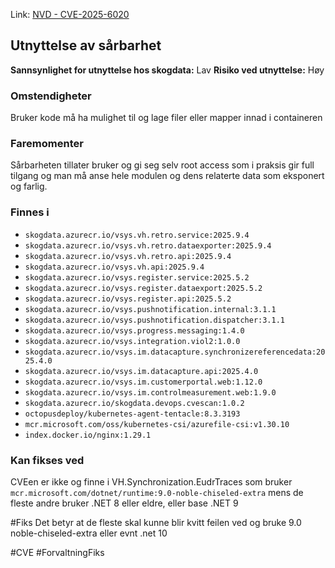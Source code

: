 Link: [NVD - CVE-2025-6020](https://nvd.nist.gov/vuln/detail/CVE-2025-6020)

## Utnyttelse av sårbarhet

**Sannsynlighet for utnyttelse hos skogdata:** Lav
**Risiko ved utnyttelse:** Høy
### Omstendigheter
Bruker kode må ha mulighet til og lage filer eller mapper innad i containeren
### Faremomenter
Sårbarheten tillater bruker og gi seg selv root access som i praksis gir full tilgang og man må anse hele modulen og dens relaterte data som eksponert og farlig.

### Finnes i
- `skogdata.azurecr.io/vsys.vh.retro.service:2025.9.4`
- `skogdata.azurecr.io/vsys.vh.retro.dataexporter:2025.9.4`
- `skogdata.azurecr.io/vsys.vh.retro.api:2025.9.4`
- `skogdata.azurecr.io/vsys.vh.api:2025.9.4`
- `skogdata.azurecr.io/vsys.register.service:2025.5.2`
- `skogdata.azurecr.io/vsys.register.dataexport:2025.5.2`
- `skogdata.azurecr.io/vsys.register.api:2025.5.2`
- `skogdata.azurecr.io/vsys.pushnotification.internal:3.1.1`
- `skogdata.azurecr.io/vsys.pushnotification.dispatcher:3.1.1`
- `skogdata.azurecr.io/vsys.progress.messaging:1.4.0`
- `skogdata.azurecr.io/vsys.integration.viol2:1.0.0`
- `skogdata.azurecr.io/vsys.im.datacapture.synchronizereferencedata:2025.4.0`
- `skogdata.azurecr.io/vsys.im.datacapture.api:2025.4.0`
- `skogdata.azurecr.io/vsys.im.customerportal.web:1.12.0`
- `skogdata.azurecr.io/vsys.im.controlmeasurement.web:1.9.0`
- `skogdata.azurecr.io/skogdata.devops.cvescan:1.0.2`
- `octopusdeploy/kubernetes-agent-tentacle:8.3.3193`
- `mcr.microsoft.com/oss/kubernetes-csi/azurefile-csi:v1.30.10`
- `index.docker.io/nginx:1.29.1`

### Kan fikses ved
CVEen er ikke og finne i VH.Synchronization.EudrTraces som bruker `mcr.microsoft.com/dotnet/runtime:9.0-noble-chiseled-extra` mens de fleste andre bruker .NET 8 eller eldre, eller base .NET 9

#Fiks Det betyr at de fleste skal kunne blir kvitt feilen ved og bruke 9.0 noble-chiseled-extra eller evnt .net 10


#CVE 
#ForvaltningFiks